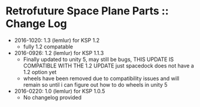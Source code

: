 # Retrofuture Space Plane Parts :: Change Log

* 2016-1020: 1.3 (lemlur) for KSP 1.2
	+ fully 1.2 compatable
* 2016-0926: 1.2 (lemlur) for KSP 1.1.3
	+ Finally updated to unity 5, may still be bugs, THIS UPDATE IS COMPATIBLE WITH THE 1.2 UPDATE just spacedock does not have a 1.2 option yet
	+ wheels have been removed due to compatibility issues and will remain so until i can figure out how to do wheels in unity 5
* 2016-0220: 1.0 (lemlur) for KSP 1.0.5
	+ No changelog provided
